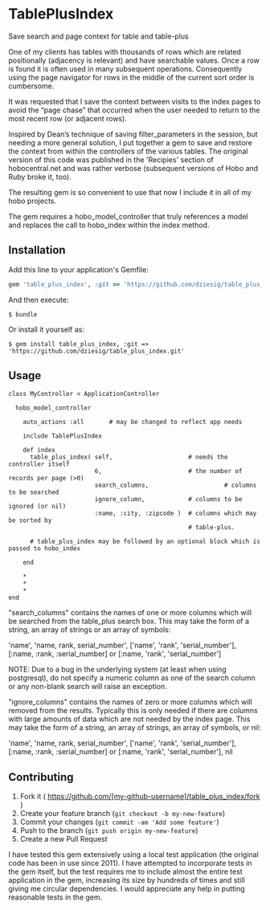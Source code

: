 # TablePlusIndex

Save search and page context for table and table-plus

One of my clients has tables with thousands of rows which are related positionally 
(adjacency is relevant) and have searchable values. Once a row is found it is often 
used in many subsequent operations. Consequently using the page navigator for rows 
in the middle of the current sort order is cumbersome.

It was requested that I save the context between visits to the index pages to avoid 
the “page chase” that occurred when the user needed to return to the most recent row
(or adjacent rows).

Inspired by Dean’s technique of saving filter_parameters in the session, but needing 
a more general solution, I put together a gem to save and restore the context from
within the controllers of the various tables. The original version of this code was
published in the 'Recipies' section of hobocentral.net and was rather verbose
(subsequent versions of Hobo and Ruby broke it, too).

The resulting gem is so convenient to use that now I include it in all of my hobo 
projects.

The gem requires a hobo_model_controller that truly references a model and replaces
the call to hobo_index within the index method.

## Installation

Add this line to your application's Gemfile:

```ruby
gem 'table_plus_index', :git => 'https://github.com/dziesig/table_plus_index.git'
```

And then execute:

    $ bundle

Or install it yourself as:

    $ gem install table_plus_index, :git => 'https://github.com/dziesig/table_plus_index.git'

## Usage

	class MyController < ApplicationController

	  hobo_model_controller

		auto_actions :all       # may be changed to reflect app needs

		include TablePlusIndex

		def index
		  table_plus_index( self,                     # needs the controller itself
		                    6,                        # the number of records per page (>0)
		                    search_columns,  					# columns to be searched
		                    ignore_column,            # columns to be ignored (or nil)
		                    :name, :city, :zipcode )  # columns which may be sorted by
		                                              # table-plus.

		  # table_plus_index may be followed by an optional block which is passed to hobo_index

		end

		*
		*
		*
	end

"search_columns" contains the names of one or more columns which will be searched
from the table_plus search box. This may take the form of a string, an array of
strings or an array of symbols:

'name', 'name, rank, serial_number', ['name', 'rank', 'serial_number'],
[:name, :rank, :serial_number] or [:name, 'rank', 'serial_number']

NOTE:  	Due to a bug in the underlying system (at least when using postgresql),
				do not specify a numeric column as one of the search column or any
				non-blank search will raise an exception.

"ignore_columns" contains the names of zero or more columns which will removed
from the results.  Typically this is only needed if there are columns with large
amounts of data which are not needed by the index page. This may take the form of 
a string, an array of strings, an array of symbols, or nil:

'name', 'name, rank, serial_number', ['name', 'rank', 'serial_number'],
[:name, :rank, :serial_number] or [:name, 'rank', 'serial_number'], nil



## Contributing

1. Fork it ( https://github.com/[my-github-username]/table_plus_index/fork )
2. Create your feature branch (`git checkout -b my-new-feature`)
3. Commit your changes (`git commit -am 'Add some feature'`)
4. Push to the branch (`git push origin my-new-feature`)
5. Create a new Pull Request

I have tested this gem extensively using a local test application (the original
code has been in use since 2011).  I have attempted to incorporate tests in the
gem itself, but the test requires me to include almost the entire test application
in the gem, increasing its size by hundreds of times and still giving me circular
dependencies.  I would appreciate any help in putting reasonable tests in the gem.
